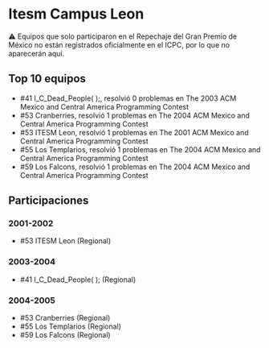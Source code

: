 # Itesm Campus Leon

:warning: Equipos que solo participaron en el Repechaje del Gran Premio de México no están registrados oficialmente en el ICPC, por lo que no aparecerán aquí.

## Top 10 equipos

- #41 I_C_Dead_People( );, resolvió 0 problemas en The 2003 ACM Mexico and Central America Programming Contest
- #53 Cranberries, resolvió 1 problemas en The 2004 ACM Mexico and Central America Programming Contest
- #53 ITESM Leon, resolvió 1 problemas en The 2001 ACM Mexico and Central America Programming Contest
- #55 Los Templarios, resolvió 1 problemas en The 2004 ACM Mexico and Central America Programming Contest
- #59 Los Falcons, resolvió 1 problemas en The 2004 ACM Mexico and Central America Programming Contest

## Participaciones

### 2001-2002

- #53 ITESM Leon (Regional)

### 2003-2004

- #41 I_C_Dead_People( ); (Regional)

### 2004-2005

- #53 Cranberries (Regional)
- #55 Los Templarios (Regional)
- #59 Los Falcons (Regional)



